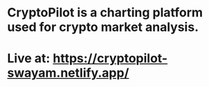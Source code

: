 # CryptoPilot is a charting platform used for crypto market analysis.
# Live at: https://cryptopilot-swayam.netlify.app/
